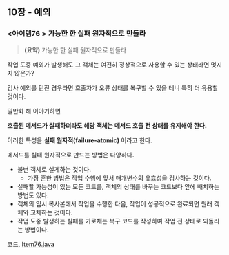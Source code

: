 ## 10장 - 예외

### <아이템76 > 가능한 한 실패 원자적으로 만들라

> **(요약)** 가능한 한 실패 원자적으로 만들라

작업 도중 예외가 발생해도 그 객체는 여전히 정상적으로 사용할 수 있는 상태라면 멋지지 않은가?

검사 예외를 던진 경우라면 호출자가 오류 상태를 복구할 수 있을 테니 특히 더 유용할 것이다.

일반화 해 이야기하면

**호출된 메서드가 실패하더라도 해당 객체는 메서드 호출 전 상태를 유지해야 한다.**

이러한 특성을 **실패 원자적(failure-atomic)** 이라고 한다.

메서드를 실패 원자적으로 만드는 방법은 다양하다.

- 불변 객체로 설계하는 것이다.
  - 가장 흔한 방법은 작업 수행에 앞서 매개변수의 유효성을 검사하는 것이다.
- 실패할 가능성이 있는 모든 코드를, 객체의 상태를 바꾸는 코드보다 앞에 배치하는 방법도 있다.
- 객체의 임시 복사본에서 작업을 수행한 다음, 작업이 성공적으로 완료되면 원래 객체와 교체하는 것이다.
- 작업 도중 발생하는 실패를 가로채는 복구 코드를 작성하여 작업 전 상태로 되돌리는 방법이다.

코드, [Item76.java](https://github.com/ziippy/EffectiveJava/blob/master/src/chapter10/item76/Item76.java)